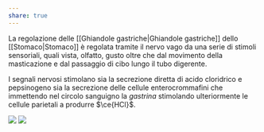 ```yaml
---
share: true
---
```

La regolazione delle [[Ghiandole gastriche|Ghiandole gastriche]] dello [[Stomaco|Stomaco]] è regolata tramite il nervo vago da una serie di stimoli sensoriali, quali vista, olfatto, gusto oltre che dal movimento della masticazione e dal passaggio di cibo lungo il tubo digerente.

I segnali nervosi stimolano sia la secrezione diretta di acido cloridrico e pepsinogeno sia la secrezione delle cellule enterocrommafini che immettendo nel circolo sanguigno la *gastrina* stimolando ulteriormente le cellule parietali a produrre $\ce{HCl}$.

![](7d6afab135c23c0b324676261a1c2ca7_MD5%201.png) ![](7993300082428541967c23f9f4ad4399_MD5%201.png)